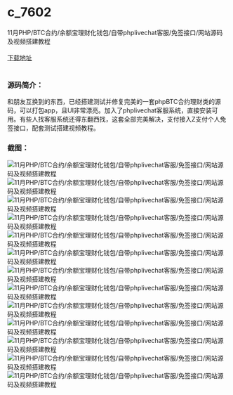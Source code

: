 # c_7602
11月PHP/BTC合约/余额宝理财化钱包/自带phplivechat客服/免签接口/网站源码及视频搭建教程
<br/></br>
[下载地址](https://www.uuid2.com/7602.html "下载地址")
<br/></br>
<h3>源码简介：</h3>
<p>和朋友互换到的东西，已经搭建测试并修复完美的一套phpBTC合约理财类的源码，可以打包app，且UI非常漂亮。加入了phplivechat客服系统，直接安装可用。有些人找客服系统还得东翻西找，这套全部完美解决，支付接入Z支付个人免签接口，配套测试搭建视频教程。<p>
<h3>截图：</h3>
<img src="https://www.uuid2.com/wp-content/uploads/img/pro/20211201/16383422127457.jpg" alt="11月PHP/BTC合约/余额宝理财化钱包/自带phplivechat客服/免签接口/网站源码及视频搭建教程"><img src="https://www.uuid2.com/wp-content/uploads/img/pro/20211201/16383422122088.png" alt="11月PHP/BTC合约/余额宝理财化钱包/自带phplivechat客服/免签接口/网站源码及视频搭建教程"><img src="https://www.uuid2.com/wp-content/uploads/img/pro/20211201/16383422135694.png" alt="11月PHP/BTC合约/余额宝理财化钱包/自带phplivechat客服/免签接口/网站源码及视频搭建教程"><img src="https://www.uuid2.com/wp-content/uploads/img/pro/20211201/16383422139850.png" alt="11月PHP/BTC合约/余额宝理财化钱包/自带phplivechat客服/免签接口/网站源码及视频搭建教程"><img src="https://www.uuid2.com/wp-content/uploads/img/pro/20211201/16383422137344.png" alt="11月PHP/BTC合约/余额宝理财化钱包/自带phplivechat客服/免签接口/网站源码及视频搭建教程"><img src="https://www.uuid2.com/wp-content/uploads/img/pro/20211201/1638342214731.png" alt="11月PHP/BTC合约/余额宝理财化钱包/自带phplivechat客服/免签接口/网站源码及视频搭建教程"><img src="https://www.uuid2.com/wp-content/uploads/img/pro/20211201/16383422154111.png" alt="11月PHP/BTC合约/余额宝理财化钱包/自带phplivechat客服/免签接口/网站源码及视频搭建教程"><img src="https://www.uuid2.com/wp-content/uploads/img/pro/20211201/16383422152415.png" alt="11月PHP/BTC合约/余额宝理财化钱包/自带phplivechat客服/免签接口/网站源码及视频搭建教程"><img src="https://www.uuid2.com/wp-content/uploads/img/pro/20211201/16383422165954.png" alt="11月PHP/BTC合约/余额宝理财化钱包/自带phplivechat客服/免签接口/网站源码及视频搭建教程"><img src="https://www.uuid2.com/wp-content/uploads/img/pro/20211201/16383422175840.png" alt="11月PHP/BTC合约/余额宝理财化钱包/自带phplivechat客服/免签接口/网站源码及视频搭建教程"><img src="https://www.uuid2.com/wp-content/uploads/img/pro/20211201/16383422363349.png" alt="11月PHP/BTC合约/余额宝理财化钱包/自带phplivechat客服/免签接口/网站源码及视频搭建教程"><img src="https://www.uuid2.com/wp-content/uploads/img/pro/20211201/16383422586869.jpg" alt="11月PHP/BTC合约/余额宝理财化钱包/自带phplivechat客服/免签接口/网站源码及视频搭建教程"><img src="https://www.uuid2.com/wp-content/uploads/img/pro/20211201/16383422665593.png" alt="11月PHP/BTC合约/余额宝理财化钱包/自带phplivechat客服/免签接口/网站源码及视频搭建教程">
